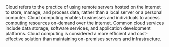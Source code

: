 Cloud refers to the practice of using remote servers hosted on the internet to store, manage, and process data, rather than a local server or a personal computer. Cloud computing enables businesses and individuals to access computing resources on-demand over the internet. Common cloud services include data storage, software services, and application development platforms. Cloud computing is considered a more efficient and cost-effective solution than maintaining on-premises servers and infrastructure.
